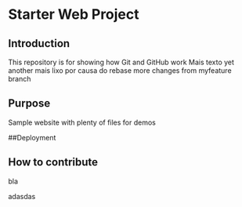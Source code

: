 # Starter Web Project

## Introduction

This repository is for showing how Git and GitHub work
Mais texto
yet another
mais lixo por causa do rebase
more changes from myfeature branch

## Purpose

Sample website with plenty of files for demos

##Deployment

## How to contribute

bla

adasdas

